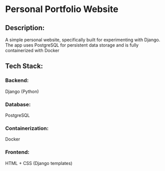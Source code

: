 # Personal Portfolio Website
## Description:
A simple personal website, specifically built for experimenting with Django.
The app uses PostgreSQL for persistent data storage and is fully containerized with Docker
## Tech Stack:

### Backend: 
Django (Python)

### Database: 
PostgreSQL

### Containerization: 
Docker

### Frontend: 
HTML + CSS (Django templates)
